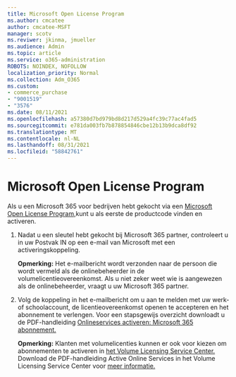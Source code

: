 ```yaml
---
title: Microsoft Open License Program
ms.author: cmcatee
author: cmcatee-MSFT
manager: scotv
ms.reviwer: jkinma, jmueller
ms.audience: Admin
ms.topic: article
ms.service: o365-administration
ROBOTS: NOINDEX, NOFOLLOW
localization_priority: Normal
ms.collection: Adm_O365
ms.custom:
- commerce_purchase
- "9001519"
- "3576"
ms.date: 08/11/2021
ms.openlocfilehash: a57380d7bd979bd8d217d529a4fc39c77ac4fad5
ms.sourcegitcommit: e781da003fb7b878854846cbe12b13b9dca8df92
ms.translationtype: MT
ms.contentlocale: nl-NL
ms.lasthandoff: 08/31/2021
ms.locfileid: "58842761"
---
```

# <a name="microsoft-open-license-program"></a>Microsoft Open License Program

Als u een Microsoft 365 voor bedrijven hebt gekocht via een [Microsoft Open License Program,](https://go.microsoft.com/fwlink/p/?LinkID=613298)kunt u als eerste de productcode vinden en activeren.

1. Nadat u een sleutel hebt gekocht bij Microsoft 365 partner, controleert u in uw Postvak IN op een e-mail van Microsoft met een activeringskoppeling.

    **Opmerking:** Het e-mailbericht wordt verzonden naar de persoon die wordt vermeld als de onlinebeheerder in de volumelicentieovereenkomst. Als u niet zeker weet wie is aangewezen als de onlinebeheerder, vraagt u uw Microsoft 365 partner.
1. Volg de koppeling in het e-mailbericht om u aan te melden met uw werk- of schoolaccount, de licentieovereenkomst openen te accepteren en het abonnement te verlengen. Voor een stapsgewijs overzicht downloadt u de PDF-handleiding [Onlineservices activeren: Microsoft 365 abonnement.](https://go.microsoft.com/fwlink/p/?LinkId=618100)

    **Opmerking:** Klanten met volumelicenties kunnen er ook voor kiezen om abonnementen te activeren in [het Volume Licensing Service Center.](https://go.microsoft.com/fwlink/p/?LinkID=282016) Download de PDF-handleiding Active Online Services in het Volume Licensing Service Center voor [meer informatie.](https://go.microsoft.com/fwlink/p/?LinkId=618096)
